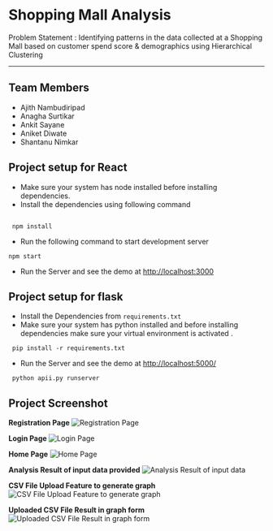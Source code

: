 # Shopping Mall Analysis

Problem Statement : Identifying patterns in the data collected at a Shopping Mall based on customer spend score & demographics using Hierarchical Clustering

<hr>

## Team Members

- Ajith Nambudiripad
- Anagha Surtikar
- Ankit Sayane
- Aniket Diwate
- Shantanu Nimkar

## Project setup for React

- Make sure your system has node installed before installing dependencies.
- Install the dependencies using following command

```![shoppingmallregister](https://github.com/aniketdiwate2208/shoppingmallanalysis/assets/89931422/f99e8fea-5ed7-48a3-9611-a0b00be307bd)

 npm install
```

- Run the following command to start development server

```
npm start
```

- Run the Server and see the demo at [http://localhost:3000](http://localhost:3000)

## Project setup for flask

- Install the Dependencies from `requirements.txt`
- Make sure your system has python installed and before installing dependencies make sure your virtual environment is activated .

```
 pip install -r requirements.txt
```

- Run the Server and see the demo at [http://localhost:5000/](http://localhost:5000/)

```
 python apii.py runserver
```

## Project Screenshot

**Registration Page**
![Registration Page](https://github.com/aniketdiwate2208/shoppingmallanalysis/assets/89931422/b80fc398-2f20-4803-8d68-1113a2536213)

**Login Page**
![Login Page](https://github.com/aniketdiwate2208/shoppingmallanalysis/assets/89931422/b1453866-8abb-4c00-91f7-70eda90d36ff)

**Home Page**
![Home Page](https://github.com/aniketdiwate2208/shoppingmallanalysis/assets/89931422/0d123450-5a52-408f-9dfc-a27a73e57506)

**Analysis Result of input data provided**
![Analysis Result of input data](https://github.com/aniketdiwate2208/shoppingmallanalysis/assets/89931422/e7d5fd3f-fce5-41f9-8af0-77993872fab3)

**CSV File Upload Feature to generate graph**
![CSV File Upload Feature to generate graph](https://github.com/aniketdiwate2208/shoppingmallanalysis/assets/89931422/27802aab-822e-43a1-8c10-13a03f831692)

**Uploaded CSV File Result in graph form**
![Uploaded CSV File Result in graph form](https://github.com/aniketdiwate2208/shoppingmallanalysis/assets/89931422/661166a3-af31-4401-aae6-847400be68a1)

